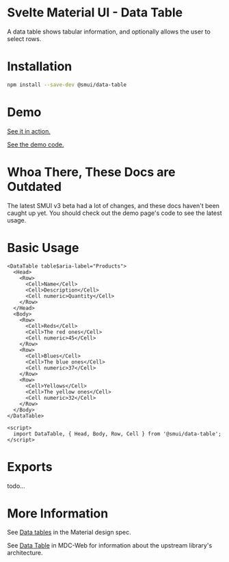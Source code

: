# Svelte Material UI - Data Table

A data table shows tabular information, and optionally allows the user to select rows.

# Installation

```sh
npm install --save-dev @smui/data-table
```

# Demo

[See it in action.](https://sveltematerialui.com/demo/data-table)

[See the demo code.](/site/src/routes/demo/data-table/)

# Whoa There, These Docs are Outdated

The latest SMUI v3 beta had a lot of changes, and these docs haven't been caught up yet. You should check out the demo page's code to see the latest usage.

# Basic Usage

```svelte
<DataTable table$aria-label="Products">
  <Head>
    <Row>
      <Cell>Name</Cell>
      <Cell>Description</Cell>
      <Cell numeric>Quantity</Cell>
    </Row>
  </Head>
  <Body>
    <Row>
      <Cell>Reds</Cell>
      <Cell>The red ones</Cell>
      <Cell numeric>45</Cell>
    </Row>
    <Row>
      <Cell>Blues</Cell>
      <Cell>The blue ones</Cell>
      <Cell numeric>37</Cell>
    </Row>
    <Row>
      <Cell>Yellows</Cell>
      <Cell>The yellow ones</Cell>
      <Cell numeric>32</Cell>
    </Row>
  </Body>
</DataTable>

<script>
  import DataTable, { Head, Body, Row, Cell } from '@smui/data-table';
</script>
```

# Exports

todo...

# More Information

See [Data tables](https://material.io/components/data-tables) in the Material design spec.

See [Data Table](https://github.com/material-components/material-components-web/tree/v10.0.0/packages/mdc-data-table) in MDC-Web for information about the upstream library's architecture.
